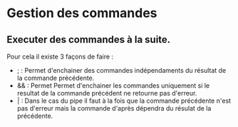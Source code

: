 # Gestion des commandes

## Executer des commandes à la suite.

Pour cela il existe 3 façons de faire :

* ; : Permet d'enchainer des commandes indépendaments du résultat de la commande précédente.
* && : Permet Permet d'enchainer les commandes uniquement si le resultat de la commande précédent ne retourne pas d'erreur.
* | : Dans le cas du pipe il faut à la fois que la commande précédente n'est pas d'erreur mais la commande d'après dépendra du résulat de la précédente.